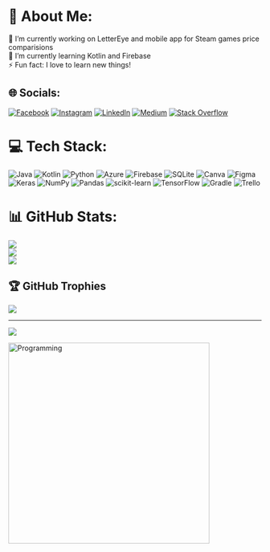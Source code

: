 # 💫 About Me:
🔭 I’m currently working on LetterEye and mobile app for Steam games price comparisions<br>🌱 I’m currently learning Kotlin and Firebase<br>⚡ Fun fact: I love to learn new things!

## 🌐 Socials:
[![Facebook](https://img.shields.io/badge/Facebook-%231877F2.svg?logo=Facebook&logoColor=white)](https://www.facebook.com/patryk.tubicz.5/) [![Instagram](https://img.shields.io/badge/Instagram-%23E4405F.svg?logo=Instagram&logoColor=white)](https://instagram.com/2bicz) [![LinkedIn](https://img.shields.io/badge/LinkedIn-%230077B5.svg?logo=linkedin&logoColor=white)](https://www.linkedin.com/in/patryk-tubicz-7a316b1aa/) [![Medium](https://img.shields.io/badge/Medium-12100E?logo=medium&logoColor=white)](https://medium.com/@@patryktubicz) [![Stack Overflow](https://img.shields.io/badge/-Stackoverflow-FE7A16?logo=stack-overflow&logoColor=white)](https://stackoverflow.com/users/2bicz) 

# 💻 Tech Stack:
![Java](https://img.shields.io/badge/java-%23ED8B00.svg?style=for-the-badge&logo=java&logoColor=white) ![Kotlin](https://img.shields.io/badge/kotlin-%230095D5.svg?style=for-the-badge&logo=kotlin&logoColor=white) ![Python](https://img.shields.io/badge/python-3670A0?style=for-the-badge&logo=python&logoColor=ffdd54) ![Azure](https://img.shields.io/badge/azure-%230072C6.svg?style=for-the-badge&logo=azure-devops&logoColor=white) ![Firebase](https://img.shields.io/badge/firebase-%23039BE5.svg?style=for-the-badge&logo=firebase) ![SQLite](https://img.shields.io/badge/sqlite-%2307405e.svg?style=for-the-badge&logo=sqlite&logoColor=white) ![Canva](https://img.shields.io/badge/Canva-%2300C4CC.svg?style=for-the-badge&logo=Canva&logoColor=white) 	![Figma](https://img.shields.io/badge/figma-%23F24E1E.svg?style=for-the-badge&logo=figma&logoColor=white) ![Keras](https://img.shields.io/badge/Keras-%23D00000.svg?style=for-the-badge&logo=Keras&logoColor=white) ![NumPy](https://img.shields.io/badge/numpy-%23013243.svg?style=for-the-badge&logo=numpy&logoColor=white) ![Pandas](https://img.shields.io/badge/pandas-%23150458.svg?style=for-the-badge&logo=pandas&logoColor=white) ![scikit-learn](https://img.shields.io/badge/scikit--learn-%23F7931E.svg?style=for-the-badge&logo=scikit-learn&logoColor=white) ![TensorFlow](https://img.shields.io/badge/TensorFlow-%23FF6F00.svg?style=for-the-badge&logo=TensorFlow&logoColor=white) ![Gradle](https://img.shields.io/badge/Gradle-02303A.svg?style=for-the-badge&logo=Gradle&logoColor=white) ![Trello](https://img.shields.io/badge/Trello-%23026AA7.svg?style=for-the-badge&logo=Trello&logoColor=white)
# 📊 GitHub Stats:
![](https://github-readme-stats.vercel.app/api?username=2bicz&theme=dark&hide_border=false&include_all_commits=true&count_private=true)<br/>
![](https://github-readme-streak-stats.herokuapp.com/?user=2bicz&theme=dark&hide_border=false)<br/>
![](https://github-readme-stats.vercel.app/api/top-langs/?username=2bicz&theme=dark&hide_border=false&include_all_commits=true&count_private=true&layout=compact)

## 🏆 GitHub Trophies
![](https://github-profile-trophy.vercel.app/?username=2bicz&theme=dracula&no-frame=true&no-bg=true&margin-w=4)

---
[![](https://visitcount.itsvg.in/api?id=2bicz&icon=6&color=1)](https://visitcount.itsvg.in)

<img align="center" alt="Programming" width="400" src="[https://media4.giphy.com/media/qgQUggAC3Pfv687qPC/giphy.gif?cid=ecf05e479yinoa9kcvxtqi1rm5p9fauf7qou034tdxzyoqbf&rid=giphy.gif&ct=g](https://github.com/mayankchaudhary26/Cool-Readme-ideas/raw/master/data/screen%20open.gif)"/>
<!-- Proudly created with GPRM ( https://gprm.itsvg.in ) -->
